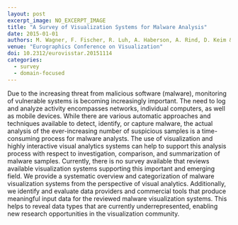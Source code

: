 ```yaml
---
layout: post
excerpt_image: NO_EXCERPT_IMAGE
title: "A Survey of Visualization Systems for Malware Analysis"
date: 2015-01-01
authors: M. Wagner, F. Fischer, R. Luh, A. Haberson, A. Rind, D. Keim & W. Aigner
venue: "Eurographics Conference on Visualization"
doi: 10.2312/eurovisstar.20151114
categories:
  - survey
  - domain-focused
---
```

Due to the increasing threat from malicious software (malware), monitoring of vulnerable systems is becoming increasingly important. The need to log and analyze activity encompasses networks, individual computers, as well as mobile devices. While there are various automatic approaches and techniques available to detect, identify, or capture malware, the actual analysis of the ever-increasing number of suspicious samples is a time-consuming process for malware analysts. The use of visualization and highly interactive visual analytics systems can help to support this analysis process with respect to investigation, comparison, and summarization of malware samples. Currently, there is no survey available that reviews available visualization systems supporting this important and emerging field. We provide a systematic overview and categorization of malware visualization systems from the perspective of visual analytics. Additionally, we identify and evaluate data providers and commercial tools that produce meaningful input data for the reviewed malware visualization systems. This helps to reveal data types that are currently underrepresented, enabling new research opportunities in the visualization community.

